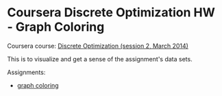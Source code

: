 Coursera Discrete Optimization HW - Graph Coloring
==================================================

Coursera course: [Discrete Optimization (session 2, March
2014)](https://class.coursera.org/optimization-002)

This is to visualize and get a sense of the assignment's data sets.


Assignments:

- [graph coloring](coloring/)
